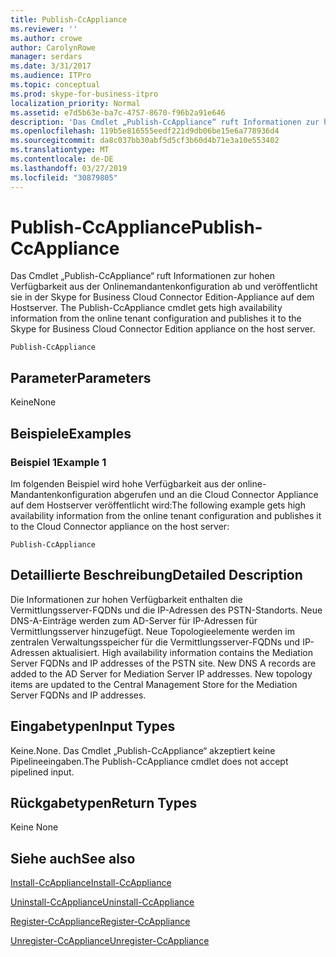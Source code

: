 ```yaml
---
title: Publish-CcAppliance
ms.reviewer: ''
ms.author: crowe
author: CarolynRowe
manager: serdars
ms.date: 3/31/2017
ms.audience: ITPro
ms.topic: conceptual
ms.prod: skype-for-business-itpro
localization_priority: Normal
ms.assetid: e7d5b63e-ba7c-4757-8670-f96b2a91e646
description: 'Das Cmdlet „Publish-CcAppliance“ ruft Informationen zur hohen Verfügbarkeit aus der Onlinemandantenkonfiguration ab und veröffentlicht sie in der Skype for Business Cloud Connector Edition-Appliance auf dem Hostserver. '
ms.openlocfilehash: 119b5e816555eedf221d9db06be15e6a778936d4
ms.sourcegitcommit: da8c037bb30abf5d5cf3b60d4b71e3a10e553402
ms.translationtype: MT
ms.contentlocale: de-DE
ms.lasthandoff: 03/27/2019
ms.locfileid: "30879805"
---
```

# <a name="publish-ccappliance"></a><span data-ttu-id="711fb-103">Publish-CcAppliance</span><span class="sxs-lookup"><span data-stu-id="711fb-103">Publish-CcAppliance</span></span>
 
<span data-ttu-id="711fb-104">Das Cmdlet „Publish-CcAppliance“ ruft Informationen zur hohen Verfügbarkeit aus der Onlinemandantenkonfiguration ab und veröffentlicht sie in der Skype for Business Cloud Connector Edition-Appliance auf dem Hostserver. </span><span class="sxs-lookup"><span data-stu-id="711fb-104">The Publish-CcAppliance cmdlet gets high availability information from the online tenant configuration and publishes it to the Skype for Business Cloud Connector Edition appliance on the host server.</span></span> 
  
```
Publish-CcAppliance
```

## <a name="parameters"></a><span data-ttu-id="711fb-105">Parameter</span><span class="sxs-lookup"><span data-stu-id="711fb-105">Parameters</span></span>

<span data-ttu-id="711fb-106">Keine</span><span class="sxs-lookup"><span data-stu-id="711fb-106">None</span></span>
  
## <a name="examples"></a><span data-ttu-id="711fb-107">Beispiele</span><span class="sxs-lookup"><span data-stu-id="711fb-107">Examples</span></span>
<span data-ttu-id="711fb-108"><a name="Examples"> </a></span><span class="sxs-lookup"><span data-stu-id="711fb-108"></span></span>

### <a name="example-1"></a><span data-ttu-id="711fb-109">Beispiel 1</span><span class="sxs-lookup"><span data-stu-id="711fb-109">Example 1</span></span>

<span data-ttu-id="711fb-110">Im folgenden Beispiel wird hohe Verfügbarkeit aus der online-Mandantenkonfiguration abgerufen und an die Cloud Connector Appliance auf dem Hostserver veröffentlicht wird:</span><span class="sxs-lookup"><span data-stu-id="711fb-110">The following example gets high availability information from the online tenant configuration and publishes it to the Cloud Connector appliance on the host server:</span></span>
  
```
Publish-CcAppliance
```

## <a name="detailed-description"></a><span data-ttu-id="711fb-111">Detaillierte Beschreibung</span><span class="sxs-lookup"><span data-stu-id="711fb-111">Detailed Description</span></span>
<span data-ttu-id="711fb-112"><a name="DetailedDescription"> </a></span><span class="sxs-lookup"><span data-stu-id="711fb-112"></span></span>

<span data-ttu-id="711fb-p101">Die Informationen zur hohen Verfügbarkeit enthalten die Vermittlungsserver-FQDNs und die IP-Adressen des PSTN-Standorts. Neue DNS-A-Einträge werden zum AD-Server für IP-Adressen für Vermittlungsserver hinzugefügt. Neue Topologieelemente werden im zentralen Verwaltungsspeicher für die Vermittlungsserver-FQDNs und IP-Adressen aktualisiert. </span><span class="sxs-lookup"><span data-stu-id="711fb-p101">High availability information contains the Mediation Server FQDNs and IP addresses of the PSTN site. New DNS A records are added to the AD Server for Mediation Server IP addresses. New topology items are updated to the Central Management Store for the Mediation Server FQDNs and IP addresses.</span></span> 
  
## <a name="input-types"></a><span data-ttu-id="711fb-116">Eingabetypen</span><span class="sxs-lookup"><span data-stu-id="711fb-116">Input Types</span></span>
<span data-ttu-id="711fb-117"><a name="InputTypes"> </a></span><span class="sxs-lookup"><span data-stu-id="711fb-117"></span></span>

<span data-ttu-id="711fb-118">Keine.</span><span class="sxs-lookup"><span data-stu-id="711fb-118">None.</span></span> <span data-ttu-id="711fb-119">Das Cmdlet „Publish-CcAppliance“ akzeptiert keine Pipelineeingaben.</span><span class="sxs-lookup"><span data-stu-id="711fb-119">The Publish-CcAppliance cmdlet does not accept pipelined input.</span></span>
  
## <a name="return-types"></a><span data-ttu-id="711fb-120">Rückgabetypen</span><span class="sxs-lookup"><span data-stu-id="711fb-120">Return Types</span></span>
<span data-ttu-id="711fb-121"><a name="ReturnTypes"> </a></span><span class="sxs-lookup"><span data-stu-id="711fb-121"></span></span>

<span data-ttu-id="711fb-122">Keine </span><span class="sxs-lookup"><span data-stu-id="711fb-122">None</span></span>
  
## <a name="see-also"></a><span data-ttu-id="711fb-123">Siehe auch</span><span class="sxs-lookup"><span data-stu-id="711fb-123">See also</span></span>
<span data-ttu-id="711fb-124"><a name="ReturnTypes"> </a></span><span class="sxs-lookup"><span data-stu-id="711fb-124"></span></span>

[<span data-ttu-id="711fb-125">Install-CcAppliance</span><span class="sxs-lookup"><span data-stu-id="711fb-125">Install-CcAppliance</span></span>](install-ccappliance.md)
  
[<span data-ttu-id="711fb-126">Uninstall-CcAppliance</span><span class="sxs-lookup"><span data-stu-id="711fb-126">Uninstall-CcAppliance</span></span>](uninstall-ccappliance.md)
  
[<span data-ttu-id="711fb-127">Register-CcAppliance</span><span class="sxs-lookup"><span data-stu-id="711fb-127">Register-CcAppliance</span></span>](register-ccappliance.md)
  
[<span data-ttu-id="711fb-128">Unregister-CcAppliance</span><span class="sxs-lookup"><span data-stu-id="711fb-128">Unregister-CcAppliance</span></span>](unregister-ccappliance.md)
  

